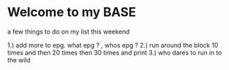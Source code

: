 # Welcome to my BASE
a few things to do on my list this weekend

1.) add more to epg. what epg ? , whos epg ?
2.) run around the block 10 times and then 20 times then 30 times and print
3.) who dares to run in to the wild
